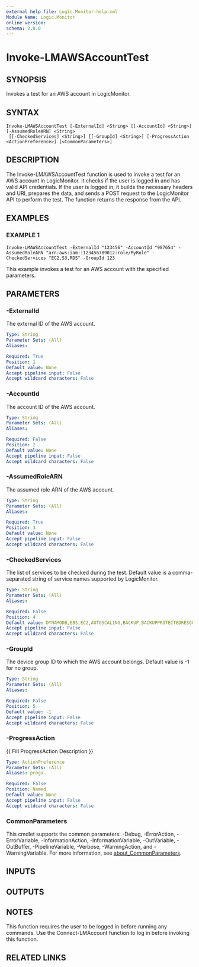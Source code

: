 ```yaml
---
external help file: Logic.Monitor-help.xml
Module Name: Logic.Monitor
online version:
schema: 2.0.0
---
```


# Invoke-LMAWSAccountTest

## SYNOPSIS
Invokes a test for an AWS account in LogicMonitor.

## SYNTAX

```
Invoke-LMAWSAccountTest [-ExternalId] <String> [[-AccountId] <String>] [-AssumedRoleARN] <String>
 [[-CheckedServices] <String>] [[-GroupId] <String>] [-ProgressAction <ActionPreference>] [<CommonParameters>]
```

## DESCRIPTION
The Invoke-LMAWSAccountTest function is used to invoke a test for an AWS account in LogicMonitor.
It checks if the user is logged in and has valid API credentials.
If the user is logged in, it builds the necessary headers and URI, prepares the data, and sends a POST request to the LogicMonitor API to perform the test.
The function returns the response from the API.

## EXAMPLES

### EXAMPLE 1
```
Invoke-LMAWSAccountTest -ExternalId "123456" -AccountId "987654" -AssumedRoleARN "arn:aws:iam::123456789012:role/MyRole" -CheckedServices "EC2,S3,RDS" -GroupId 123
```

This example invokes a test for an AWS account with the specified parameters.

## PARAMETERS

### -ExternalId
The external ID of the AWS account.

```yaml
Type: String
Parameter Sets: (All)
Aliases:

Required: True
Position: 1
Default value: None
Accept pipeline input: False
Accept wildcard characters: False
```

### -AccountId
The account ID of the AWS account.

```yaml
Type: String
Parameter Sets: (All)
Aliases:

Required: False
Position: 2
Default value: None
Accept pipeline input: False
Accept wildcard characters: False
```

### -AssumedRoleARN
The assumed role ARN of the AWS account.

```yaml
Type: String
Parameter Sets: (All)
Aliases:

Required: True
Position: 3
Default value: None
Accept pipeline input: False
Accept wildcard characters: False
```

### -CheckedServices
The list of services to be checked during the test.
Default value is a comma-separated string of service names supported by LogicMonitor.

```yaml
Type: String
Parameter Sets: (All)
Aliases:

Required: False
Position: 4
Default value: DYNAMODB,EBS,EC2,AUTOSCALING,BACKUP,BACKUPPROTECTEDRESOURCE,TRANSFER,ELASTICACHE,ELB,RDS,REDSHIFT,S3,SNS,SQS,EMR,KINESIS,ROUTE53,ROUTE53HOSTEDZONE,CLOUDSEARCH,LAMBDA,ECR,ECS,ELASTICSEARCH,EFS,SWFWORKFLOW,SWFACTIVITY,APPLICATIONELB,CLOUDFRONT,APIGATEWAY,APIGATEWAYV2,SES,VPN,FIREHOSE,KINESISVIDEO,WORKSPACE,NETWORKELB,NATGATEWAY,DIRECTCONNECT,DIRECTCONNECT_VIRTUALINTERFACE,WORKSPACEDIRECTORY,ELASTICBEANSTALK,DMSREPLICATION,MSKCLUSTER,MSKBROKER,FSX,TRANSITGATEWAY,GLUE,APPSTREAM,MQ,ATHENA,DBCLUSTER,DOCDB,STEPFUNCTIONS,OPSWORKS,CODEBUILD,SAGEMAKER,ROUTE53RESOLVER,DMSREPLICATIONTASKS,EVENTBRIDGE,MEDIACONNECT,MEDIAPACKAGELIVE,MEDIASTORE,MEDIAPACKAGEVOD,MEDIATAILOR,MEDIACONVERT,ELASTICTRANSCODER,COGNITO,TRANSITGATEWAYATTACHMENT,QUICKSIGHT_DASHBOARDS,QUICKSIGHT_DATASETS,PRIVATELINK_ENDPOINTS,PRIVATELINK_SERVICES,GLOBAL_NETWORKS
Accept pipeline input: False
Accept wildcard characters: False
```

### -GroupId
The device group ID to which the AWS account belongs.
Default value is -1 for no group.

```yaml
Type: String
Parameter Sets: (All)
Aliases:

Required: False
Position: 5
Default value: -1
Accept pipeline input: False
Accept wildcard characters: False
```

### -ProgressAction
{{ Fill ProgressAction Description }}

```yaml
Type: ActionPreference
Parameter Sets: (All)
Aliases: proga

Required: False
Position: Named
Default value: None
Accept pipeline input: False
Accept wildcard characters: False
```

### CommonParameters
This cmdlet supports the common parameters: -Debug, -ErrorAction, -ErrorVariable, -InformationAction, -InformationVariable, -OutVariable, -OutBuffer, -PipelineVariable, -Verbose, -WarningAction, and -WarningVariable. For more information, see [about_CommonParameters](http://go.microsoft.com/fwlink/?LinkID=113216).

## INPUTS

## OUTPUTS

## NOTES
This function requires the user to be logged in before running any commands.
Use the Connect-LMAccount function to log in before invoking this function.

## RELATED LINKS
